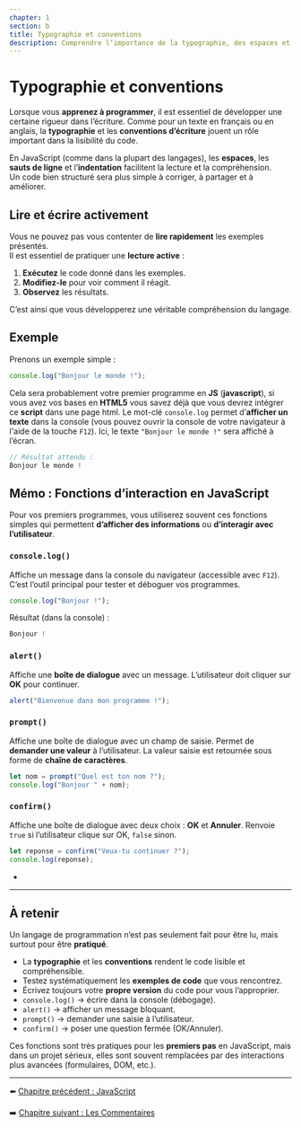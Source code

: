 ```yaml
---
chapter: 1
section: b
title: Typographie et conventions
description: Comprendre l’importance de la typographie, des espaces et des conventions dans l’écriture du code JavaScript.
---
```


# Typographie et conventions

Lorsque vous **apprenez à programmer**, il est essentiel de développer une certaine rigueur dans l’écriture. Comme pour un texte en français ou en anglais, la **typographie** et les **conventions d’écriture** jouent un rôle important dans la lisibilité du code.

En JavaScript (comme dans la plupart des langages), les **espaces**, les **sauts de ligne** et l’**indentation** facilitent la lecture et la compréhension.  
Un code bien structuré sera plus simple à corriger, à partager et à améliorer.

## Lire et écrire activement

Vous ne pouvez pas vous contenter de **lire rapidement** les exemples présentés.  
Il est essentiel de pratiquer une **lecture active** :

1. **Exécutez** le code donné dans les exemples.  
2. **Modifiez-le** pour voir comment il réagit.  
3. **Observez** les résultats.  

C’est ainsi que vous développerez une véritable compréhension du langage.

## Exemple

Prenons un exemple simple :

```javascript
console.log("Bonjour le monde !");
```

Cela sera probablement votre premier programme en **JS** (**javascript**), si vous avez vos bases en **HTML5** vous savez déjà que vous devrez intégrer ce **script** dans une page html. 
Le mot-clé `console.log` permet d’**afficher un texte** dans la console (vous pouvez ouvrir la console de votre navigateur à l'aide de la touche `F12`).
Ici, le texte `"Bonjour le monde !"` sera affiché à l’écran.

```javascript
// Résultat attendu :
Bonjour le monde !
```


## Mémo : Fonctions d’interaction en JavaScript

Pour vos premiers programmes, vous utiliserez souvent ces fonctions simples qui permettent **d’afficher des informations** ou **d’interagir avec l’utilisateur**.

### `console.log()`
Affiche un message dans la console du navigateur (accessible avec `F12`).  
C’est l’outil principal pour tester et déboguer vos programmes.

```javascript
console.log("Bonjour !");
```

Résultat (dans la console) :

```javascript
Bonjour !
```


### `alert()`

Affiche une **boîte de dialogue** avec un message.
L’utilisateur doit cliquer sur **OK** pour continuer.

```javascript
alert("Bienvenue dans mon programme !");
```


### `prompt()`

Affiche une boîte de dialogue avec un champ de saisie.
Permet de **demander une valeur** à l’utilisateur. La valeur saisie est retournée sous forme de **chaîne de caractères**.

```javascript
let nom = prompt("Quel est ton nom ?");
console.log("Bonjour " + nom);
```


### `confirm()`

Affiche une boîte de dialogue avec deux choix : **OK** et **Annuler**.
Renvoie `true` si l’utilisateur clique sur OK, `false` sinon.

```javascript
let reponse = confirm("Veux-tu continuer ?");
console.log(reponse);
```

-
---

## À retenir

Un langage de programmation n’est pas seulement fait pour être lu, mais surtout pour être **pratiqué**. 

- La **typographie** et les **conventions** rendent le code lisible et compréhensible.  
- Testez systématiquement les **exemples de code** que vous rencontrez.
- Écrivez toujours votre **propre version** du code pour vous l’approprier.
- `console.log()` → écrire dans la console (débogage).
- `alert()` → afficher un message bloquant.
- `prompt()` → demander une saisie à l’utilisateur.
- `confirm()` → poser une question fermée (OK/Annuler).

Ces fonctions sont très pratiques pour les **premiers pas** en JavaScript, mais dans un projet sérieux, elles sont souvent remplacées par des interactions plus avancées (formulaires, DOM, etc.).

---

⬅️ [Chapitre précédent : JavaScript](./a_JavaScript.md)

➡️ [Chapitre suivant : Les Commentaires](../02_basics/a_Commentaires.md)